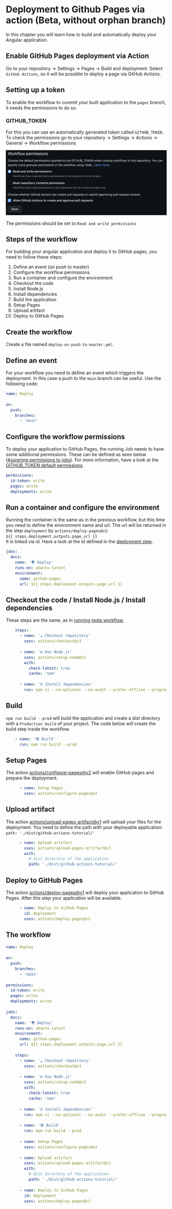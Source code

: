 # Deployment to Github Pages via action (Beta, without orphan branch)
In this chapter you will learn how to build and automatically deploy your Angular application.

## Enable GitHub Pages deployment via Action
Go to your repository &rarr; Settings &rarr; Pages &rarr; Build and deployment.
Select `GitHub Actions`, so it will be possible to deploy a page via GitHub Actions.
## Setting up a token
To enable the workflow to commit your built application to the `pages` branch, it needs the permissions to do so.

### GITHUB_TOKEN
For this you can use an automatically generated token called `GITHUB_TOKEN`.
To check the permissions go to your repository &rarr; Settings &rarr; Actions &rarr; General &rarr; Workflow permissions  

![](assets/workflow-permissions.png)  

The permissions should be set to `Read and write permissions`
## Steps of the workflow
For building your angular application and deploy it to GitHub pages, you need to follow these steps:
1. Define an event (on push to master)
2. Configure the workflow permissions
3. Run a container and configure the environment
4. Checkout the code
5. Install Node.js
6. Install dependencies
7. Build the application
8. Setup Pages
9. Upload artifact
10. Deploy to GitHub Pages

## Create the workflow
Create a file named `deploy-on-push-to-master.yml`.

## Define an event
For your workflow you need to define an event which triggers the deployment.
In this case a push to the `main` branch can be useful. Use the following code:
```yml
name: Deploy

on:
  push:
    branches:
      - 'main'
```

## Configure the workflow permissions
To deploy your application to GitHub Pages, the running Job needs to have some additional permissions. These can be defined as seen below ([Assigning permissions to jobs](https://docs.github.com/en/actions/using-jobs/assigning-permissions-to-jobs)).
For more information, have a look at the [GITHUB_TOKEN default permissions](https://docs.github.com/en/actions/security-guides/automatic-token-authentication#permissions-for-the-github_token).

```yml
permissions:
  id-token: write
  pages: write
  deployments: write
```

## Run a container and configure the environment
Running the container is the same as in the previous workflow,
but this time you need to define the environment name and url.
The url will be returned in the step `deployment` by `actions/deploy-pages@v1`:  
`${{ steps.deployment.outputs.page_url }}`  
 It is linked via id.
Have a look at the id defined in the [deployment step](#deploy-to-github-pages).

```yml
jobs:
  docs:
    name: '🌍 Deploy'
    runs-on: ubuntu-latest
    environment:
      name: github-pages
      url: ${{ steps.deployment.outputs.page_url }}
```

## Checkout the code / Install Node.js / Install dependencies
These steps are the same, as in [running-tests workflow.](deployment-to-github-pages.md)

```yml
    steps:
      - name: '☁️ Checkout repository'
        uses: actions/checkout@v3

      - name: '⚙️ Use Node.js'
        uses: actions/setup-node@v3
        with:
          check-latest: true
          cache: 'npm'

      - name: '⛓️ Install dependencies'
        run: npm ci --no-optional --no-audit --prefer-offline --progress=false
```

## Build 
`npm run build --prod` will build the application and create a dist directory with a `Production build` of your project.
The code below will create the build step inside the workflow.

```yml
    - name: '🛠️ Build'
      run: npm run build --prod
```

## Setup Pages
The action [actions/configure-pages@v2](https://github.com/actions/configure-pages)
will enable GitHub pages and prepare the deployment.
```yml
      - name: Setup Pages
        uses: actions/configure-pages@v2
```

## Upload artifact
The action [actions/upload-pages-artifact@v1](https://github.com/actions/upload-pages-artifact)
will upload your files for the deployment. You need to define the path with your deployable application:   
`path: './dist/github-actions-tutorial/'`

```yml
      - name: Upload artifact
        uses: actions/upload-pages-artifact@v1
        with:
          # dist directory of the application
          path: './dist/github-actions-tutorial/'
```

## Deploy to GitHub Pages
The action [actions/deploy-pages@v1](https://github.com/actions/deploy-pages) will deploy your application to GitHub Pages. After this step your application will be available.
```yml
      - name: Deploy to GitHub Pages
        id: deployment
        uses: actions/deploy-pages@v1
```

## The workflow
```yml
name: Deploy

on:
  push:
    branches:
      - 'main'

permissions:
  id-token: write
  pages: write
  deployments: write

jobs:
  docs:
    name: '🌍 Deploy'
    runs-on: ubuntu-latest
    environment:
      name: github-pages
      url: ${{ steps.deployment.outputs.page_url }}

    steps:
      - name: '☁️ Checkout repository'
        uses: actions/checkout@v3

      - name: '⚙️ Use Node.js'
        uses: actions/setup-node@v3
        with:
          check-latest: true
          cache: 'npm'

      - name: '⛓️ Install dependencies'
        run: npm ci --no-optional --no-audit --prefer-offline --progress=false

      - name: '🛠️ Build'
        run: npm run build --prod

      - name: Setup Pages
        uses: actions/configure-pages@v2

      - name: Upload artifact
        uses: actions/upload-pages-artifact@v1
        with:
          # dist directory of the application
          path: './dist/github-actions-tutorial/'

      - name: Deploy to GitHub Pages
        id: deployment
        uses: actions/deploy-pages@v1
```
